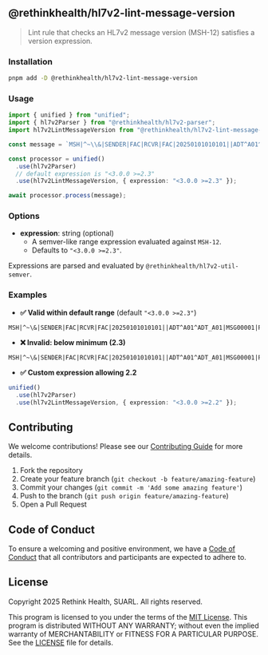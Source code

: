 ## @rethinkhealth/hl7v2-lint-message-version

> Lint rule that checks an HL7v2 message version (MSH-12) satisfies a version expression.

### Installation

```bash
pnpm add -D @rethinkhealth/hl7v2-lint-message-version
```

### Usage

```typescript
import { unified } from "unified";
import { hl7v2Parser } from "@rethinkhealth/hl7v2-parser";
import hl7v2LintMessageVersion from "@rethinkhealth/hl7v2-lint-message-version";

const message = `MSH|^~\\&|SENDER|FAC|RCVR|FAC|20250101010101||ADT^A01^ADT_A01|MSG00001|P|2.5`;

const processor = unified()
  .use(hl7v2Parser)
  // default expression is "<3.0.0 >=2.3"
  .use(hl7v2LintMessageVersion, { expression: "<3.0.0 >=2.3" });

await processor.process(message);
```

### Options

- **expression**: string (optional)
  - A semver-like range expression evaluated against `MSH-12`.
  - Defaults to `"<3.0.0 >=2.3"`.

Expressions are parsed and evaluated by `@rethinkhealth/hl7v2-util-semver`.

### Examples

- **✅ Valid within default range** (default `"<3.0.0 >=2.3"`)

```
MSH|^~\&|SENDER|FAC|RCVR|FAC|20250101010101||ADT^A01^ADT_A01|MSG00001|P|2.5
```

- **❌ Invalid: below minimum (2.3)**

```
MSH|^~\&|SENDER|FAC|RCVR|FAC|20250101010101||ADT^A01^ADT_A01|MSG00001|P|2.2
```

- **✅ Custom expression allowing 2.2**

```typescript
unified()
  .use(hl7v2Parser)
  .use(hl7v2LintMessageVersion, { expression: "<3.0.0 >=2.2" });
```

## Contributing

We welcome contributions! Please see our [Contributing Guide][github-contributing] for more details.

1. Fork the repository
2. Create your feature branch (`git checkout -b feature/amazing-feature`)
3. Commit your changes (`git commit -m 'Add some amazing feature'`)
4. Push to the branch (`git push origin feature/amazing-feature`)
5. Open a Pull Request

## Code of Conduct

To ensure a welcoming and positive environment, we have a [Code of Conduct][github-code-of-conduct] that all contributors and participants are expected to adhere to.

## License

Copyright 2025 Rethink Health, SUARL. All rights reserved.

This program is licensed to you under the terms of the [MIT License](https://opensource.org/licenses/MIT). This program is distributed WITHOUT ANY WARRANTY; without even the implied warranty of MERCHANTABILITY or FITNESS FOR A PARTICULAR PURPOSE. See the [LICENSE][github-license] file for details.

[github-code-of-conduct]: https://github.com/rethinkhealth/hl7v2/blob/main/CODE_OF_CONDUCT.md
[github-license]: https://github.com/rethinkhealth/hl7v2/blob/main/LICENSE
[github-contributing]: https://github.com/rethinkhealth/hl7v2/blob/main/CONTRIBUTING.md